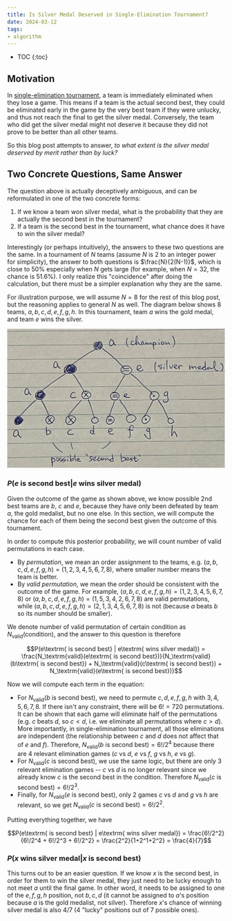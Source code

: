 ```yaml
---
title: Is Silver Medal Deserved in Single-Elimination Tournament?
date: 2024-03-12
tags:
- algorithm
---
```


* TOC
{:toc}

## Motivation

In [single-elimination tournament](https://en.wikipedia.org/wiki/Single-elimination_tournament), a team is immediately
eliminated when they lose a game. This means if a team is the actual second best, they could be eliminated early in the
game by the very best team if they were unlucky, and thus not reach the final to get the silver medal. Conversely, the
team who did get the silver medal might not deserve it because they did not prove to be better than all other teams.

So this blog post attempts to answer, _to what extent is the silver medal deserved by merit rather than by luck?_

## Two Concrete Questions, Same Answer

The question above is actually deceptively ambiguous, and can be reformulated in one of the two concrete forms:

1. If we know a team won silver medal, what is the probability that they are actually the second best in the tournament?
2. If a team is the second best in the tournament, what chance does it have to win the silver medal?

Interestingly (or perhaps intuitively), the answers to these two questions are the same. In a tournament of $N$ teams
(assume $N$ is 2 to an integer power for simplicity), the answer to both questions is $\frac{N}{2(N-1)}$, which is close
to 50% especially when $N$ gets large (for example, when $N=32$, the chance is 51.6%). I only realize this "coincidence"
after doing the calculation, but there must be a simpler explanation why they are the same.

For illustration purpose, we will assume $N=8$ for the rest of this blog post, but the reasoning applies to general $N$
as well. The diagram below shows 8 teams, $a, b, c, d, e, f, g, h$. In this tournament, team $a$ wins the gold medal,
and team $e$ wins the silver.

![diagram](/assets/images/20240315-silver-medal.jpg)


### $P(e\textrm{ is second best} | e\textrm{ wins silver medal})$

Given the outcome of the game as shown above, we know possible 2nd best teams are $b$, $c$ and $e$, because they have
only been defeated by team $a$, the gold medalist, but no one else. In this section, we will compute the chance for
each of them being the second best given the outcome of this tournament.

In order to compute this posterior probability, we will count number of valid permutations in each case.
* By _permutation_, we mean an order assignment to the teams, e.g. $(a,b,c,d,e,f,g,h)=(1,2,3,4,5,6,7,8)$, where smaller
  number means the team is better.
* By _valid permutation_, we mean the order should be consistent with the outcome of the game. For example,
  $(a,b,c,d,e,f,g,h)=(1,2,3,4,5,6,7,8)$ or $(a,b,c,d,e,f,g,h)=(1,5,3,4,2,6,7,8)$ are valid permutations,
  while $(a,b,c,d,e,f,g,h)=(2,1,3,4,5,6,7,8)$ is not (because $a$ beats $b$ so its number should be smaller).

We denote number of valid permutation of certain condition as $N_\textrm{valid}(\textrm{condition})$, and the answer
to this question is therefore

$$P(e\textrm{ is second best} | e\textrm{ wins silver medal}) = \frac{N_\textrm{valid}(e\textrm{ is second best})}{N_\textrm{valid}(b\textrm{ is second best}) + N_\textrm{valid}(c\textrm{ is second best}) + N_\textrm{valid}(e\textrm{ is second best})}$$

Now we will compute each term in the equation:

* For $N_\textrm{valid}(b\textrm{ is second best})$, we need to permute $c,d,e,f,g,h$ with $3,4,5,6,7,8$. If there isn't
  any constraint, there will be $6!=720$ permutations. It can be shown that each game will eliminate half of the
  permutations (e.g. $c$ beats $d$, so $c<d$, i.e. we eliminate all permutations where $c>d$). More importantly, in
  single-elimination tournament, all those eliminations are independent (the relationship between $c$ and $d$ does not
  affect that of $e$ and $f$). Therefore, $N_\textrm{valid}(b\textrm{ is second best})=6!/2^4$ because there are 4
  relevant elimination games ($c$ vs $d$, $e$ vs $f$, $g$ vs $h$, $e$ vs $g$).
* For $N_\textrm{valid}(c\textrm{ is second best})$, we use the same logic, but there are only 3 relevant elimination
  games -- $c$ vs $d$ is no longer relevant since we already know $c$ is the second best in the condition. Therefore
  $N_\textrm{valid}(c\textrm{ is second best})=6!/2^3$.
* Finally, for $N_\textrm{valid}(e\textrm{ is second best})$, only 2 games $c$ vs $d$ and $g$ vs $h$ are relevant,
  so we get $N_\textrm{valid}(c\textrm{ is second best})=6!/2^2$.

Putting everything together, we have

$$P(e\textrm{ is second best} | e\textrm{ wins silver medal}) = \frac{6!/2^2}{6!/2^4 + 6!/2^3 + 6!/2^2} = \frac{2^2}{1+2^1+2^2} = \frac{4}{7}$$

### $P(x\textrm{ wins silver medal} | x\textrm{ is second best})$

This turns out to be an easier question. If we know $x$ is the second best, in order for them to win the silver medal,
they just need to be lucky enough to not meet $a$ until the final game. In other word, it needs to be assigned to
one of the $e,f,g,h$ position, not $b,c,d$ (it cannot be assigned to $a$'s position because $a$ is the gold medalist,
not silver). Therefore $x$'s chance of winning silver medal is also $4/7$ (4 "lucky" positions out of 7 possible ones).
